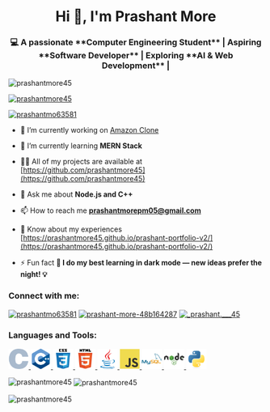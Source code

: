 <h1 align="center">Hi 👋, I'm Prashant More</h1>
<h3 align="center">💻 A passionate **Computer Engineering Student** | Aspiring **Software Developer** | Exploring **AI & Web Development** |</h3>

<p align="left"> <img src="https://komarev.com/ghpvc/?username=prashantmore45&label=Profile%20views&color=0e75b6&style=flat" alt="prashantmore45" /> </p>

<p align="left"> <a href="https://github.com/ryo-ma/github-profile-trophy"><img src="https://github-profile-trophy.vercel.app/?username=prashantmore45" alt="prashantmore45" /></a> </p>

<p align="left"> <a href="https://twitter.com/prashantmo63581" target="blank"><img src="https://img.shields.io/twitter/follow/prashantmo63581?logo=twitter&style=for-the-badge" alt="prashantmo63581" /></a> </p>

- 🔭 I’m currently working on [Amazon Clone](https://github.com/prashantmore45/amazon-clone)

- 🌱 I’m currently learning **MERN Stack**

- 👨‍💻 All of my projects are available at [https://github.com/prashantmore45](https://github.com/prashantmore45)

- 💬 Ask me about **Node.js and C++**

- 📫 How to reach me **prashantmorepm05@gmail.com**

- 📄 Know about my experiences [https://prashantmore45.github.io/prashant-portfolio-v2/](https://prashantmore45.github.io/prashant-portfolio-v2/)

- ⚡ Fun fact **🌙 I do my best learning in **dark mode** — new ideas prefer the night! 💡**

<h3 align="left">Connect with me:</h3>
<p align="left">
<a href="https://twitter.com/prashantmo63581" target="blank"><img align="center" src="https://raw.githubusercontent.com/rahuldkjain/github-profile-readme-generator/master/src/images/icons/Social/twitter.svg" alt="prashantmo63581" height="30" width="40" /></a>
<a href="https://linkedin.com/in/prashant-more-48b164287" target="blank"><img align="center" src="https://raw.githubusercontent.com/rahuldkjain/github-profile-readme-generator/master/src/images/icons/Social/linked-in-alt.svg" alt="prashant-more-48b164287" height="30" width="40" /></a>
<a href="https://instagram.com/_prashant.___45" target="blank"><img align="center" src="https://raw.githubusercontent.com/rahuldkjain/github-profile-readme-generator/master/src/images/icons/Social/instagram.svg" alt="_prashant.___45" height="30" width="40" /></a>
</p>

<h3 align="left">Languages and Tools:</h3>
<p align="left"> <a href="https://www.cprogramming.com/" target="_blank" rel="noreferrer"> <img src="https://raw.githubusercontent.com/devicons/devicon/master/icons/c/c-original.svg" alt="c" width="40" height="40"/> </a> <a href="https://www.w3schools.com/cpp/" target="_blank" rel="noreferrer"> <img src="https://raw.githubusercontent.com/devicons/devicon/master/icons/cplusplus/cplusplus-original.svg" alt="cplusplus" width="40" height="40"/> </a> <a href="https://www.w3schools.com/css/" target="_blank" rel="noreferrer"> <img src="https://raw.githubusercontent.com/devicons/devicon/master/icons/css3/css3-original-wordmark.svg" alt="css3" width="40" height="40"/> </a> <a href="https://www.w3.org/html/" target="_blank" rel="noreferrer"> <img src="https://raw.githubusercontent.com/devicons/devicon/master/icons/html5/html5-original-wordmark.svg" alt="html5" width="40" height="40"/> </a> <a href="https://www.java.com" target="_blank" rel="noreferrer"> <img src="https://raw.githubusercontent.com/devicons/devicon/master/icons/java/java-original.svg" alt="java" width="40" height="40"/> </a> <a href="https://developer.mozilla.org/en-US/docs/Web/JavaScript" target="_blank" rel="noreferrer"> <img src="https://raw.githubusercontent.com/devicons/devicon/master/icons/javascript/javascript-original.svg" alt="javascript" width="40" height="40"/> </a> <a href="https://www.mysql.com/" target="_blank" rel="noreferrer"> <img src="https://raw.githubusercontent.com/devicons/devicon/master/icons/mysql/mysql-original-wordmark.svg" alt="mysql" width="40" height="40"/> </a> <a href="https://nodejs.org" target="_blank" rel="noreferrer"> <img src="https://raw.githubusercontent.com/devicons/devicon/master/icons/nodejs/nodejs-original-wordmark.svg" alt="nodejs" width="40" height="40"/> </a> <a href="https://www.python.org" target="_blank" rel="noreferrer"> <img src="https://raw.githubusercontent.com/devicons/devicon/master/icons/python/python-original.svg" alt="python" width="40" height="40"/> </a> </p>

<p><img align="left" src="https://github-readme-stats.vercel.app/api/top-langs?username=prashantmore45&show_icons=true&locale=en&layout=compact" alt="prashantmore45" /></p>

<p>&nbsp;<img align="center" src="https://github-readme-stats.vercel.app/api?username=prashantmore45&show_icons=true&locale=en" alt="prashantmore45" /></p>

<p><img align="center" src="https://github-readme-streak-stats.herokuapp.com/?user=prashantmore45&" alt="prashantmore45" /></p>
